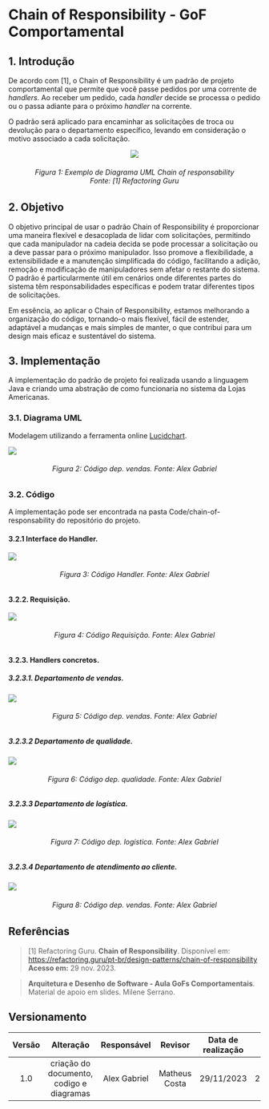 # Chain of Responsibility - GoF Comportamental

## 1. Introdução
De acordo com [1], o Chain of Responsibility é um padrão de projeto comportamental que permite que você passe pedidos por uma corrente de _handlers_. Ao receber um pedido, cada _handler_ decide se processa o pedido ou o passa adiante para o próximo _handler_ na corrente.

O padrão será aplicado para encaminhar as solicitações de troca ou devolução para o departamento específico, levando em consideração o motivo associado a cada solicitação.

<div align = "center">

![](../Assets/PadroesProjeto/chainResponse.png)  
</div>
<h6 align = "center">Figura 1: Exemplo de Diagrama UML Chain of responsability <br>Fonte: [1] Refactoring Guru</h6>

## 2. Objetivo

O objetivo principal de usar o padrão Chain of Responsibility é proporcionar uma maneira flexível e desacoplada de lidar com solicitações, permitindo que cada manipulador na cadeia decida se pode processar a solicitação ou a deve passar para o próximo manipulador. Isso promove a flexibilidade, a extensibilidade e a manutenção simplificada do código, facilitando a adição, remoção e modificação de manipuladores sem afetar o restante do sistema. O padrão é particularmente útil em cenários onde diferentes partes do sistema têm responsabilidades específicas e podem tratar diferentes tipos de solicitações.

Em essência, ao aplicar o Chain of Responsibility, estamos melhorando a organização do código, tornando-o mais flexível, fácil de estender, adaptável a mudanças e mais simples de manter, o que contribui para um design mais eficaz e sustentável do sistema.

## 3. Implementação
A implementação do padrão de projeto foi realizada usando a linguagem Java e criando uma abstração de como funcionaria no sistema da Lojas Americanas. 

### 3.1. Diagrama UML
Modelagem utilizando a ferramenta online [Lucidchart](https://www.lucidchart.com/pages/).

![](../Assets/PadroesProjeto/chainUml.png)
<h6 align = "center">Figura 2: Código dep. vendas. Fonte: Alex Gabriel</h6>

### 3.2. Código

A implementação pode ser encontrada na pasta Code/chain-of-responsability do repositório do projeto. 

#### 3.2.1 Interface do Handler.

![](../Assets/PadroesProjeto/chainHandler.png)
<h6 align = "center">Figura 3: Código Handler. Fonte: Alex Gabriel</h6>

#### 3.2.2. Requisição.

![](../Assets/PadroesProjeto/chainRequest.png)
<h6 align = "center">Figura 4: Código Requisição. Fonte: Alex Gabriel</h6>

#### 3.2.3. Handlers concretos.

##### 3.2.3.1. Departamento de vendas.
![](../Assets/PadroesProjeto/chainVendas.png)
<h6 align = "center">Figura 5: Código dep. vendas. Fonte: Alex Gabriel</h6>

##### 3.2.3.2 Departamento de qualidade.
![](../Assets/PadroesProjeto/chainQualidade.png)
<h6 align = "center">Figura 6: Código dep. qualidade. Fonte: Alex Gabriel</h6>

##### 3.2.3.3 Departamento de logística.
![](../Assets/PadroesProjeto/chainLogista.png)
<h6 align = "center">Figura 7: Código dep. logistica. Fonte: Alex Gabriel</h6>

##### 3.2.3.4 Departamento de atendimento ao cliente.
![](../Assets/PadroesProjeto/chainAtendimento.png)
<h6 align = "center">Figura 8: Código dep. vendas. Fonte: Alex Gabriel</h6>

## Referências

> [1] Refactoring Guru. **Chain of Responsibility**. Disponível em: https://refactoring.guru/pt-br/design-patterns/chain-of-responsibility **Acesso em:** 29 nov. 2023.

> **Arquitetura e Desenho de Software - Aula GoFs Comportamentais**. Material de apoio em slides. Milene Serrano.

## Versionamento

| Versão | Alteração |  Responsável  | Revisor | Data de realização | Data de revisão |
| :------: | :---: | :-----: | :----: | :----: | :-----: |
| 1.0    | criação do documento, codigo e diagramas | Alex Gabriel | Matheus Costa | 29/11/2023| 29/11/2023 |
